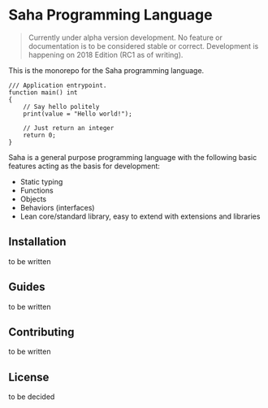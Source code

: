 # Saha Programming Language

>   Currently under alpha version development. No feature or documentation is
>   to be considered stable or correct. Development is happening on 2018 Edition
>   (RC1 as of writing).

This is the monorepo for the Saha programming language.

    /// Application entrypoint.
    function main() int
    {
        // Say hello politely
        print(value = "Hello world!");

        // Just return an integer
        return 0;
    }

Saha is a general purpose programming language with the following basic features
acting as the basis for development:

-   Static typing
-   Functions
-   Objects
-   Behaviors (interfaces)
-   Lean core/standard library, easy to extend with extensions and libraries

## Installation

to be written

## Guides

to be written

## Contributing

to be written

## License

to be decided
